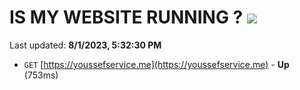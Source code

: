 # IS MY WEBSITE RUNNING ? [![](https://img.shields.io/static/v1?label=Sponsor&message=%E2%9D%A4&logo=GitHub&color=%23fe8e86)](https://github.com/sponsors/<username>)

Last updated: **8/1/2023, 5:32:30 PM**

- `GET` [https://youssefservice.me](https://youssefservice.me) - **Up** (753ms)
